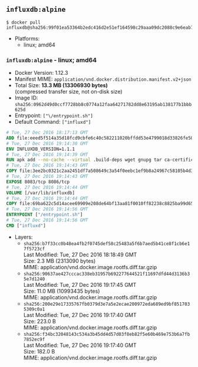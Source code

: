 ## `influxdb:alpine`

```console
$ docker pull influxdb@sha256:99f01ea53364b2edc416d2e51ef164598c29aaa09dc2088c9e6eab7ab5c020e7
```

-	Platforms:
	-	linux; amd64

### `influxdb:alpine` - linux; amd64

-	Docker Version: 1.12.3
-	Manifest MIME: `application/vnd.docker.distribution.manifest.v2+json`
-	Total Size: **13.3 MB (13306930 bytes)**  
	(compressed transfer size, not on-disk size)
-	Image ID: `sha256:0962d49d0ccf7728bb8c0774a12faa64271782dd8e63195ab138177b1bbb625d`
-	Entrypoint: `["\/entrypoint.sh"]`
-	Default Command: `["influxd"]`

```dockerfile
# Tue, 27 Dec 2016 18:17:13 GMT
ADD file:eeed5f514a35d18fcd9cbfe6c40c582211020bffdd53e4799018d33826fe5067 in / 
# Tue, 27 Dec 2016 19:14:30 GMT
ENV INFLUXDB_VERSION=1.1.1
# Tue, 27 Dec 2016 19:14:39 GMT
RUN apk add --no-cache --virtual .build-deps wget gnupg tar ca-certificates &&     update-ca-certificates &&     gpg --keyserver hkp://ha.pool.sks-keyservers.net         --recv-keys 05CE15085FC09D18E99EFB22684A14CF2582E0C5 &&     wget -q https://dl.influxdata.com/influxdb/releases/influxdb-${INFLUXDB_VERSION}-static_linux_amd64.tar.gz.asc &&     wget -q https://dl.influxdata.com/influxdb/releases/influxdb-${INFLUXDB_VERSION}-static_linux_amd64.tar.gz &&     gpg --batch --verify influxdb-${INFLUXDB_VERSION}-static_linux_amd64.tar.gz.asc influxdb-${INFLUXDB_VERSION}-static_linux_amd64.tar.gz &&     mkdir -p /usr/src &&     tar -C /usr/src -xzf influxdb-${INFLUXDB_VERSION}-static_linux_amd64.tar.gz &&     rm -f /usr/src/influxdb-*/influxdb.conf &&     chmod +x /usr/src/influxdb-*/* &&     cp -a /usr/src/influxdb-*/* /usr/bin/ &&     rm -rf *.tar.gz* /usr/src /root/.gnupg &&     apk del .build-deps
# Tue, 27 Dec 2016 19:14:43 GMT
COPY file:3ee2bc0321c2aa2451df7a508649c3a54f0eebc1ef9b8a24967c58105b4d3160 in /etc/influxdb/influxdb.conf 
# Tue, 27 Dec 2016 19:14:43 GMT
EXPOSE 8083/tcp 8086/tcp
# Tue, 27 Dec 2016 19:14:44 GMT
VOLUME [/var/lib/influxdb]
# Tue, 27 Dec 2016 19:14:44 GMT
COPY file:69ba622c5d14acee69909e208de64bf13aa81f0010ff82238c8825ba99d65290 in /entrypoint.sh 
# Tue, 27 Dec 2016 19:14:56 GMT
ENTRYPOINT ["/entrypoint.sh"]
# Tue, 27 Dec 2016 19:14:56 GMT
CMD ["influxd"]
```

-	Layers:
	-	`sha256:b7f33cc0b48ea4fb2f0745def58c25483a5f6b7aed5b41ce8f1cb6e17f5723cf`  
		Last Modified: Tue, 27 Dec 2016 18:18:49 GMT  
		Size: 2.3 MB (2313090 bytes)  
		MIME: application/vnd.docker.image.rootfs.diff.tar.gzip
	-	`sha256:90637ae427cccac338eb31957b692277644521f11697dfd44d3136b35e7d1240`  
		Last Modified: Tue, 27 Dec 2016 19:17:45 GMT  
		Size: 11.0 MB (10993435 bytes)  
		MIME: application/vnd.docker.image.rootfs.diff.tar.gzip
	-	`sha256:200e29e17335767fb0379d3e7a5e2ecae200972eda689ed9bf8517035309c0a1`  
		Last Modified: Tue, 27 Dec 2016 19:17:40 GMT  
		Size: 223.0 B  
		MIME: application/vnd.docker.image.rootfs.diff.tar.gzip
	-	`sha256:f34bc32048143c534a3b45dd4d57d03f8eb82f5e60b469e753b6a7fb7852ec9f`  
		Last Modified: Tue, 27 Dec 2016 19:17:40 GMT  
		Size: 182.0 B  
		MIME: application/vnd.docker.image.rootfs.diff.tar.gzip
